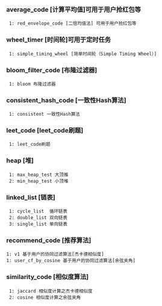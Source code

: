 ###  average_code  [计算平均值]可用于用户抢红包等
     1: red_envelope_code [二倍均值法] 可用于用户抢红包等
     
###  wheel_timer  [时间轮]可用于定时任务
     1: simple_timing_wheel [简单时间轮（Simple Timing Wheel）]
     
###  bloom_filter_code  [布隆过滤器]
     1: bloom 布隆过滤器
     
###  consistent_hash_code  [一致性Hash算法]
     1: consistent 一致性Hash算法
     
###  leet_code  [leet_code刷题]
     1: leet_code刷题
     
###  heap  [堆]
     1: max_heap_test 大顶推   
     2: min_heap_test 小顶堆     

###  linked_list  [链表]
     1: cycle_list  循环链表
     2: double_list 双向链表
     3: single_list 单向链表
     
###  recommend_code [推荐算法]
    1: v1 基于用户的协同过滤算法[杰卡德相似度]
    1: user_cf_by_cosine 基于用户的协同过滤算法[余弦夹角]

###  similarity_code [相似度算法]
     1: jaccard 相似度计算之杰卡德相似度
     2: cosine 相似度计算之余弦夹角
     

     

     
